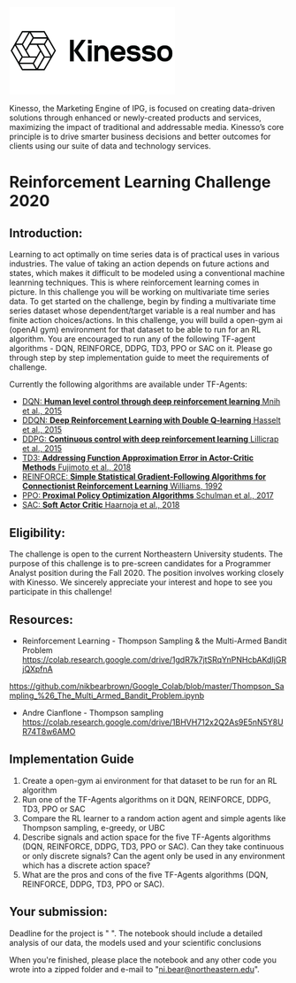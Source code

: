
<img src="kin.png" width="300"/> 

Kinesso, the Marketing Engine of IPG, is focused on creating data-driven solutions through enhanced or newly-created products and services, maximizing the impact of traditional and addressable media. Kinesso’s core principle is to drive smarter business decisions and better outcomes for clients using our suite of data and technology services.

# Reinforcement Learning Challenge 2020

## Introduction:

Learning to act optimally on time series data is of practical uses in various industries. The value of taking an action depends on future actions and states, which makes it difficult to be modeled using a conventional machine leanrning techniques. This is where reinforcement learning comes in picture. In this challenge you will be working on multivariate time series data. To get started on the challenge, begin by finding a multivariate time series dataset whose dependent/target variable is a real number and has finite action choices/actions. In this challenge, you will build a open-gym ai (openAI gym) environment for that dataset to be able to run for an RL algorithm. You are encouraged to run any of the following TF-agent algorithms - DQN, REINFORCE, DDPG, TD3, PPO or SAC on it. Please go through step by step implementation guide to meet the requirements of challenge.


Currently the following algorithms are available under TF-Agents:

*   [DQN: __Human level control through deep reinforcement learning__ Mnih et
    al., 2015](https://deepmind.com/research/dqn/)
*   [DDQN: __Deep Reinforcement Learning with Double Q-learning__ Hasselt et
    al., 2015](https://arxiv.org/abs/1509.06461)
*   [DDPG: __Continuous control with deep reinforcement learning__ Lillicrap et
    al., 2015](https://arxiv.org/abs/1509.02971)
*   [TD3: __Addressing Function Approximation Error in Actor-Critic Methods__
    Fujimoto et al., 2018](https://arxiv.org/abs/1802.09477)
*   [REINFORCE: __Simple Statistical Gradient-Following Algorithms for
    Connectionist Reinforcement Learning__ Williams,
    1992](http://www-anw.cs.umass.edu/~barto/courses/cs687/williams92simple.pdf)
*   [PPO: __Proximal Policy Optimization Algorithms__ Schulman et al., 2017](https://arxiv.org/abs/1707.06347)
*   [SAC: __Soft Actor Critic__ Haarnoja et al., 2018](https://arxiv.org/abs/1812.05905)

## Eligibility: 
The challenge is open to the current Northeastern University students.
The purpose of this challenge is to pre-screen candidates for a Programmer Analyst position during the Fall 2020. The position involves working closely with Kinesso. We sincerely appreciate your interest and hope to see you participate in this challenge!

## Resources:

- Reinforcement Learning - Thompson Sampling & the Multi-Armed Bandit Problem
https://colab.research.google.com/drive/1gdR7k7jtSRqYnPNHcbAKdIjGRjQXpfnA

https://github.com/nikbearbrown/Google_Colab/blob/master/Thompson_Sampling_%26_The_Multi_Armed_Bandit_Problem.ipynb

- Andre Cianflone - Thompson sampling
https://colab.research.google.com/drive/1BHVH712x2Q2As9E5nN5Y8UR74T8w6AMO



## Implementation Guide

1. Create a open-gym ai environment for that dataset to be run for an RL algorithm
2. Run one of the TF-Agents algorithms on it DQN, REINFORCE, DDPG, TD3, PPO or SAC
3. Compare the RL learner to a random action agent and simple agents like Thompson sampling, e-greedy, or UBC
4. Describe signals and action space for the five TF-Agents algorithms (DQN, REINFORCE, DDPG, TD3, PPO or SAC). Can they take continuous or only discrete signals? Can the agent only be used in any environment which has a discrete action space?
5. What are the pros and cons of the five TF-Agents algorithms (DQN, REINFORCE, DDPG, TD3, PPO or SAC).


## Your submission:

Deadline for the project is " ". The notebook should include a detailed analysis of our data, the models used and your scientific conclusions

When you're finished, please place the notebook and any other code you wrote into a zipped folder and e-mail to "ni.bear@northeastern.edu".



